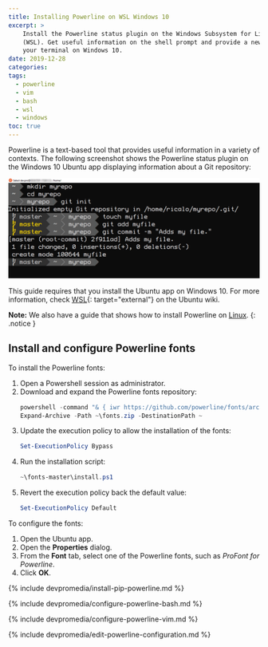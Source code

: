 ```yaml
---
title: Installing Powerline on WSL Windows 10
excerpt: >
    Install the Powerline status plugin on the Windows Subsystem for Linux
    (WSL). Get useful information on the shell prompt and provide a new look to
    your terminal on Windows 10.
date: 2019-12-28
categories:
tags:
  - powerline
  - vim
  - bash
  - wsl
  - windows
toc: true
---
```


Powerline is a text-based tool that provides useful information in a variety of
contexts. The following screenshot shows the Powerline status plugin on the
Windows 10 Ubuntu app displaying information about a Git repository:

![Powerline demo][demo]


This guide requires that you install the Ubuntu app on Windows 10. For more
information, check [WSL][0]{: target="external"} on
the Ubuntu wiki.

**Note:** We also have a guide that shows how to install Powerline on
[Linux][1].
{: .notice }

## Install and configure Powerline fonts

To install the Powerline fonts:

1. Open a Powershell session as administrator.
1. Download and expand the Powerline fonts repository:
   ```powershell
   powershell -command "& { iwr https://github.com/powerline/fonts/archive/master.zip -OutFile ~\fonts.zip }"
   Expand-Archive -Path ~\fonts.zip -DestinationPath ~
   ```
1. Update the execution policy to allow the installation of the fonts:
   ```powershell
   Set-ExecutionPolicy Bypass
   ```
1. Run the installation script:
   ```powershell
   ~\fonts-master\install.ps1
   ```
1. Revert the execution policy back the default value:
   ```powershell
   Set-ExecutionPolicy Default
   ```

To configure the fonts:

1. Open the Ubuntu app.
1. Open the **Properties** dialog.
1. From the **Font** tab, select one of the Powerline fonts, such as _ProFont
   for Powerline_.
1. Click **OK**.


{% include devpromedia/install-pip-powerline.md %}

{% include devpromedia/configure-powerline-bash.md %}

{% include devpromedia/configure-powerline-vim.md %}

{% include devpromedia/edit-powerline-configuration.md %}


[demo]: /assets/images/powerline-wsl.png
[0]: https://wiki.ubuntu.com/WSL
[1]: /install-powerline-ubuntu/
